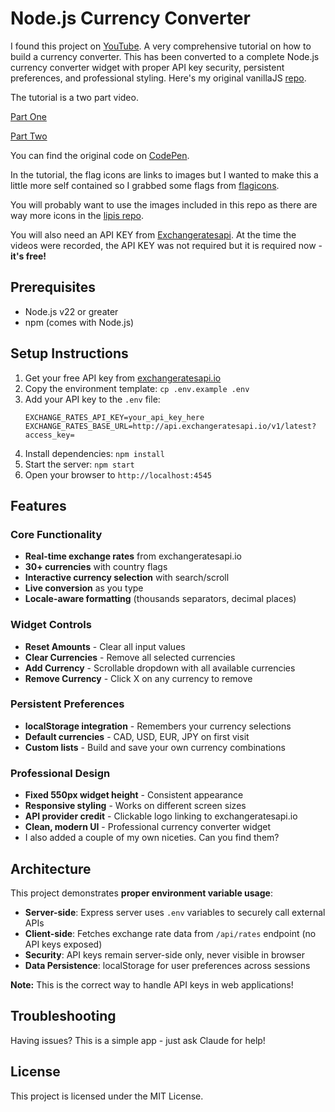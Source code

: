 # Node.js Currency Converter #

I found this project on [YouTube](https://www.youtube.com/c/CodingJourney/videos). A very comprehensive tutorial on how to build a currency converter. This has been converted to a complete Node.js currency converter widget with proper API key security, persistent preferences, and professional styling. Here's my original vanillaJS [repo](https://github.com/peterajones/vanilla-currency-converter).

The tutorial is a two part video.

[Part One](https://www.youtube.com/watch?v=ARBvYDNeNdM)

[Part Two](https://www.youtube.com/watch?v=F4TfBopAmaY)

You can find the original code on [CodePen](https://codepen.io/Coding_Journey/pen/exjrdg).

In the tutorial, the flag icons are links to images but I wanted to make this a little more self contained so I grabbed some flags from [flagicons](https://flagicons.lipis.dev).

You will probably want to use the images included in this repo as there are way more 
icons in the [lipis repo](https://github.com/lipis/flag-icon-css).

You will also need an API KEY from [Exchangeratesapi](https://exchangeratesapi.io/). At the time the videos were recorded, the API KEY was not required but it is required now - **it's free!**

## Prerequisites

- Node.js v22 or greater
- npm (comes with Node.js)

## Setup Instructions

1. Get your free API key from [exchangeratesapi.io](https://exchangeratesapi.io/)
2. Copy the environment template: `cp .env.example .env`
3. Add your API key to the `.env` file:
   ```
   EXCHANGE_RATES_API_KEY=your_api_key_here
   EXCHANGE_RATES_BASE_URL=http://api.exchangeratesapi.io/v1/latest?access_key=
   ```
4. Install dependencies: `npm install`
5. Start the server: `npm start`
6. Open your browser to `http://localhost:4545`

## Features

### Core Functionality
- **Real-time exchange rates** from exchangeratesapi.io
- **30+ currencies** with country flags
- **Interactive currency selection** with search/scroll
- **Live conversion** as you type
- **Locale-aware formatting** (thousands separators, decimal places)

### Widget Controls
- **Reset Amounts** - Clear all input values
- **Clear Currencies** - Remove all selected currencies
- **Add Currency** - Scrollable dropdown with all available currencies
- **Remove Currency** - Click X on any currency to remove

### Persistent Preferences
- **localStorage integration** - Remembers your currency selections
- **Default currencies** - CAD, USD, EUR, JPY on first visit
- **Custom lists** - Build and save your own currency combinations

### Professional Design
- **Fixed 550px widget height** - Consistent appearance
- **Responsive styling** - Works on different screen sizes
- **API provider credit** - Clickable logo linking to exchangeratesapi.io
- **Clean, modern UI** - Professional currency converter widget
- I also added a couple of my own niceties. Can you find them?

## Architecture

This project demonstrates **proper environment variable usage**:
- **Server-side**: Express server uses `.env` variables to securely call external APIs
- **Client-side**: Fetches exchange rate data from `/api/rates` endpoint (no API keys exposed)
- **Security**: API keys remain server-side only, never visible in browser
- **Data Persistence**: localStorage for user preferences across sessions

**Note:** This is the correct way to handle API keys in web applications!

## Troubleshooting

Having issues? This is a simple app - just ask Claude for help!

## License

This project is licensed under the MIT License.


